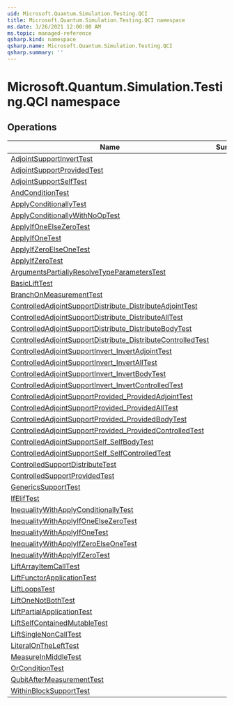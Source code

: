 ```yaml
---
uid: Microsoft.Quantum.Simulation.Testing.QCI
title: Microsoft.Quantum.Simulation.Testing.QCI namespace
ms.date: 3/26/2021 12:00:00 AM
ms.topic: managed-reference
qsharp.kind: namespace
qsharp.name: Microsoft.Quantum.Simulation.Testing.QCI
qsharp.summary: ''
---
```


# Microsoft.Quantum.Simulation.Testing.QCI namespace




<!-- summaries -->

## Operations

| Name | Summary |
|------|---------|
|[AdjointSupportInvertTest](xref:Microsoft.Quantum.Simulation.Testing.QCI.AdjointSupportInvertTest) | |
|[AdjointSupportProvidedTest](xref:Microsoft.Quantum.Simulation.Testing.QCI.AdjointSupportProvidedTest) | |
|[AdjointSupportSelfTest](xref:Microsoft.Quantum.Simulation.Testing.QCI.AdjointSupportSelfTest) | |
|[AndConditionTest](xref:Microsoft.Quantum.Simulation.Testing.QCI.AndConditionTest) | |
|[ApplyConditionallyTest](xref:Microsoft.Quantum.Simulation.Testing.QCI.ApplyConditionallyTest) | |
|[ApplyConditionallyWithNoOpTest](xref:Microsoft.Quantum.Simulation.Testing.QCI.ApplyConditionallyWithNoOpTest) | |
|[ApplyIfOneElseZeroTest](xref:Microsoft.Quantum.Simulation.Testing.QCI.ApplyIfOneElseZeroTest) | |
|[ApplyIfOneTest](xref:Microsoft.Quantum.Simulation.Testing.QCI.ApplyIfOneTest) | |
|[ApplyIfZeroElseOneTest](xref:Microsoft.Quantum.Simulation.Testing.QCI.ApplyIfZeroElseOneTest) | |
|[ApplyIfZeroTest](xref:Microsoft.Quantum.Simulation.Testing.QCI.ApplyIfZeroTest) | |
|[ArgumentsPartiallyResolveTypeParametersTest](xref:Microsoft.Quantum.Simulation.Testing.QCI.ArgumentsPartiallyResolveTypeParametersTest) | |
|[BasicLiftTest](xref:Microsoft.Quantum.Simulation.Testing.QCI.BasicLiftTest) | |
|[BranchOnMeasurementTest](xref:Microsoft.Quantum.Simulation.Testing.QCI.BranchOnMeasurementTest) | |
|[ControlledAdjointSupportDistribute_DistributeAdjointTest](xref:Microsoft.Quantum.Simulation.Testing.QCI.ControlledAdjointSupportDistribute_DistributeAdjointTest) | |
|[ControlledAdjointSupportDistribute_DistributeAllTest](xref:Microsoft.Quantum.Simulation.Testing.QCI.ControlledAdjointSupportDistribute_DistributeAllTest) | |
|[ControlledAdjointSupportDistribute_DistributeBodyTest](xref:Microsoft.Quantum.Simulation.Testing.QCI.ControlledAdjointSupportDistribute_DistributeBodyTest) | |
|[ControlledAdjointSupportDistribute_DistributeControlledTest](xref:Microsoft.Quantum.Simulation.Testing.QCI.ControlledAdjointSupportDistribute_DistributeControlledTest) | |
|[ControlledAdjointSupportInvert_InvertAdjointTest](xref:Microsoft.Quantum.Simulation.Testing.QCI.ControlledAdjointSupportInvert_InvertAdjointTest) | |
|[ControlledAdjointSupportInvert_InvertAllTest](xref:Microsoft.Quantum.Simulation.Testing.QCI.ControlledAdjointSupportInvert_InvertAllTest) | |
|[ControlledAdjointSupportInvert_InvertBodyTest](xref:Microsoft.Quantum.Simulation.Testing.QCI.ControlledAdjointSupportInvert_InvertBodyTest) | |
|[ControlledAdjointSupportInvert_InvertControlledTest](xref:Microsoft.Quantum.Simulation.Testing.QCI.ControlledAdjointSupportInvert_InvertControlledTest) | |
|[ControlledAdjointSupportProvided_ProvidedAdjointTest](xref:Microsoft.Quantum.Simulation.Testing.QCI.ControlledAdjointSupportProvided_ProvidedAdjointTest) | |
|[ControlledAdjointSupportProvided_ProvidedAllTest](xref:Microsoft.Quantum.Simulation.Testing.QCI.ControlledAdjointSupportProvided_ProvidedAllTest) | |
|[ControlledAdjointSupportProvided_ProvidedBodyTest](xref:Microsoft.Quantum.Simulation.Testing.QCI.ControlledAdjointSupportProvided_ProvidedBodyTest) | |
|[ControlledAdjointSupportProvided_ProvidedControlledTest](xref:Microsoft.Quantum.Simulation.Testing.QCI.ControlledAdjointSupportProvided_ProvidedControlledTest) | |
|[ControlledAdjointSupportSelf_SelfBodyTest](xref:Microsoft.Quantum.Simulation.Testing.QCI.ControlledAdjointSupportSelf_SelfBodyTest) | |
|[ControlledAdjointSupportSelf_SelfControlledTest](xref:Microsoft.Quantum.Simulation.Testing.QCI.ControlledAdjointSupportSelf_SelfControlledTest) | |
|[ControlledSupportDistributeTest](xref:Microsoft.Quantum.Simulation.Testing.QCI.ControlledSupportDistributeTest) | |
|[ControlledSupportProvidedTest](xref:Microsoft.Quantum.Simulation.Testing.QCI.ControlledSupportProvidedTest) | |
|[GenericsSupportTest](xref:Microsoft.Quantum.Simulation.Testing.QCI.GenericsSupportTest) | |
|[IfElifTest](xref:Microsoft.Quantum.Simulation.Testing.QCI.IfElifTest) | |
|[InequalityWithApplyConditionallyTest](xref:Microsoft.Quantum.Simulation.Testing.QCI.InequalityWithApplyConditionallyTest) | |
|[InequalityWithApplyIfOneElseZeroTest](xref:Microsoft.Quantum.Simulation.Testing.QCI.InequalityWithApplyIfOneElseZeroTest) | |
|[InequalityWithApplyIfOneTest](xref:Microsoft.Quantum.Simulation.Testing.QCI.InequalityWithApplyIfOneTest) | |
|[InequalityWithApplyIfZeroElseOneTest](xref:Microsoft.Quantum.Simulation.Testing.QCI.InequalityWithApplyIfZeroElseOneTest) | |
|[InequalityWithApplyIfZeroTest](xref:Microsoft.Quantum.Simulation.Testing.QCI.InequalityWithApplyIfZeroTest) | |
|[LiftArrayItemCallTest](xref:Microsoft.Quantum.Simulation.Testing.QCI.LiftArrayItemCallTest) | |
|[LiftFunctorApplicationTest](xref:Microsoft.Quantum.Simulation.Testing.QCI.LiftFunctorApplicationTest) | |
|[LiftLoopsTest](xref:Microsoft.Quantum.Simulation.Testing.QCI.LiftLoopsTest) | |
|[LiftOneNotBothTest](xref:Microsoft.Quantum.Simulation.Testing.QCI.LiftOneNotBothTest) | |
|[LiftPartialApplicationTest](xref:Microsoft.Quantum.Simulation.Testing.QCI.LiftPartialApplicationTest) | |
|[LiftSelfContainedMutableTest](xref:Microsoft.Quantum.Simulation.Testing.QCI.LiftSelfContainedMutableTest) | |
|[LiftSingleNonCallTest](xref:Microsoft.Quantum.Simulation.Testing.QCI.LiftSingleNonCallTest) | |
|[LiteralOnTheLeftTest](xref:Microsoft.Quantum.Simulation.Testing.QCI.LiteralOnTheLeftTest) | |
|[MeasureInMiddleTest](xref:Microsoft.Quantum.Simulation.Testing.QCI.MeasureInMiddleTest) | |
|[OrConditionTest](xref:Microsoft.Quantum.Simulation.Testing.QCI.OrConditionTest) | |
|[QubitAfterMeasurementTest](xref:Microsoft.Quantum.Simulation.Testing.QCI.QubitAfterMeasurementTest) | |
|[WithinBlockSupportTest](xref:Microsoft.Quantum.Simulation.Testing.QCI.WithinBlockSupportTest) | |


<!-- /summaries -->
